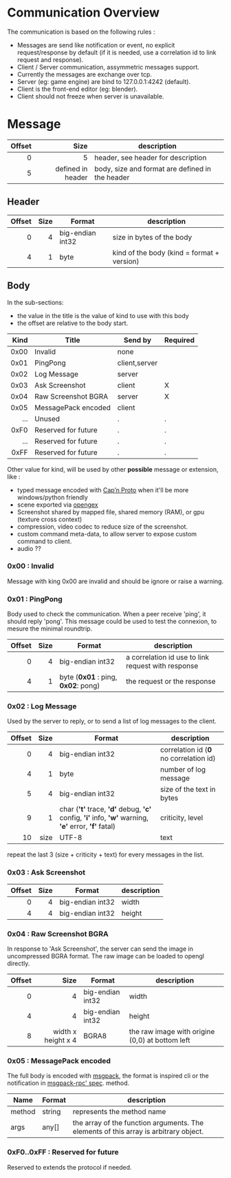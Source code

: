 # Communication Overview

The communication is based on the following rules :

* Messages are send like notification or event, no explicit request/response by default (if it is needed, use a correlation id to link request and response).
* Client / Server communication, assymmetric messages support.
* Currently the messages are exchange over tcp.
* Server (eg: game engine) are bind to 127.0.0.1:4242 (default).
* Client is the front-end editor (eg: blender).
* Client should not freeze when server is unavailable.

# Message

| Offset | Size | description |
|-------:|-----:|-------------|
| 0 | 5 | header,  see header for description |
| 5 | defined in header| body, size and format are defined in the header |


## Header

| Offset | Size | Format | description |
|-------:|-----:|--------|-------------|
| 0 | 4 | big-endian int32 | size in bytes of the body |
| 4 | 1 | byte | kind of the body (kind = format + version)|

## Body

In the sub-sections:

* the value in the title is the value of kind to use with this body
* the offset are relative to the body start.

| Kind | Title | Send by | Required |
|-----:|-------|---------|----------|
| 0x00 | Invalid | none | |
| 0x01 | PingPong | client,server | |
| 0x02 | Log Message | server | |
| 0x03 | Ask Screenshot | client | X |
| 0x04 | Raw Screenshot BGRA| server | X |
| 0x05 | MessagePack encoded | client | |
| ... | Unused | . |. |
| 0xF0 | Reserved for future | .|. |
| ... | Reserved for future | .|. |
| 0xFF | Reserved for future | .|. |


Other value for kind, will be used by other **possible** message or extension, like :
* typed message encoded with [Cap’n Proto](http://kentonv.github.io/capnproto/otherlang.html) when it'll be more windows/python friendly
* scene exported via [opengex](http://opengex.org)
* Screenshot shared by mapped file, shared memory (RAM), or gpu (texture cross context)
* compression, video codec to reduce size of the screenshot.
* custom command meta-data, to allow server to expose custom command to client.
* audio ??

### 0x00 : Invalid

Message with king 0x00 are invalid and should be ignore or raise a warning.

### 0x01 : PingPong

Body used to check the communication. When a peer receive 'ping', it should reply 'pong'. This message could be used to test the connexion, to mesure the minimal  roundtrip.

| Offset | Size | Format | description |
|-------:|-----:|--------|-------------|
| 0 | 4 | big-endian int32 | a correlation id use to link request with response|
| 4 | 1 | byte (**0x01** : ping, **0x02**: pong)| the request or the response|


### 0x02 : Log Message

Used by the server to reply, or to send a list of log messages to the client.

| Offset | Size | Format | description |
|-------:|-----:|--------|-------------|
| 0 | 4 | big-endian int32 | correlation id (**0** no correlation id)|
| 4 | 1 | byte | number of log message|
| 5 | 4 | big-endian int32 | size of the text in bytes|
| 9 | 1 | char (**'t'** trace, **'d'** debug, **'c'** config, **'i'** info, **'w'** warning, **'e'** error, **'f'** fatal)| criticity, level|
| 10 | size | UTF-8| text|

repeat the last 3 (size + criticity + text) for every messages in the list.

### 0x03 : Ask Screenshot

| Offset | Size | Format | description |
|-------:|-----:|--------|-------------|
| 0 | 4 | big-endian int32 | width|
| 4 | 4 | big-endian int32 | height|

### 0x04 : Raw Screenshot BGRA

In response to 'Ask Screenshot', the server can send the image in uncompressed BGRA format. The raw image can be loaded to opengl directly.

| Offset | Size | Format | description |
|-------:|-----:|--------|-------------|
| 0 | 4 | big-endian int32 | width|
| 4 | 4 | big-endian int32 | height|
| 8 | width x height x 4 | BGRA8| the raw image with origine (0,0) at bottom left|

### 0x05 : MessagePack encoded

The full body is encoded with [msgpack](http://msgpack.org/), the format is inspired cli or the notification in [msgpack-rpc' spec](https://github.com/msgpack-rpc/msgpack-rpc/blob/master/spec.md).
method.

|Name| Format | description |
|----|--------|-------------|
| method | string | represents the method name |
| args| any[] | the array of the function arguments. The elements of this array is arbitrary object. |

### 0xF0..0xFF : Reserved for future

Reserved to extends the protocol if needed.
